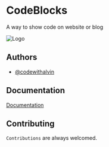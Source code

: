 
# CodeBlocks
A way to show code on website or blog


  
![Logo](https://codewithalvin.github.io/code_tag_for_websites/logo.jpg)

    
## Authors

- [@codewithalvin](https://www.github.com/codewithalvin)

  
## Documentation

[Documentation](https://codewithalvin.github.io/code_tag_for_websites/)

  
## Contributing

`Contributions` are always welcomed.

  
